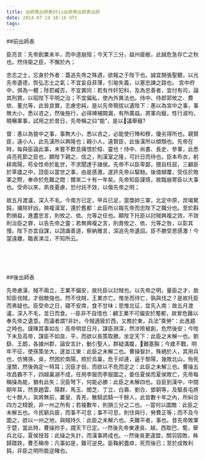 ```yaml
---
title: 出師表出師表Otis出師表出師表出師
date: 2014-07-19 16:16 UTC
tags:
---
```


##前出師表

臣亮言：先帝創業未半，而中道崩殂；今天下三分，益州疲敝，此誠危急存亡之秋也。然侍衛之臣，不懈於內；

忠志之士，忘身於外者：蓋追先帝之殊遇，欲報之于陛下也。誠宜開張聖聽，以光先帝遺德，恢弘志士之氣；不宜妄自菲薄，引喻失義，以塞忠諫之路也。
宮中府中，俱為一體；陟罰臧否，不宜異同：若有作奸犯科，及為忠善者，宜付有司，論其刑賞，以昭陛下平明之治；不宜偏私，使內外異法也。侍中、侍郎郭攸之、費依、董允等，此皆良實，志慮忠純，是以先帝簡拔以遺陛下：愚以為宮中之事，事無大小，悉以咨之，然後施行，必得裨補闕漏，有所廣益。將軍向寵，性行淑均，曉暢軍事，試用之於昔日，先帝稱之曰“能”，是以議舉寵?

督：愚以為營中之事，事無大小，悉以咨之，必能使行陣和穆，優劣得所也。親賢臣，遠小人，此先漢所以興隆也；親小人，遠賢臣，此後漢所以傾頹也。先帝在時，每與臣論此事，未嘗不歎息痛恨於桓、靈也！侍中、尚書、長史、參軍，此悉貞亮死節之臣也，願陛下親之、信之，則漢室之隆，可計日而待也。臣本布衣，躬耕南陽，苟全性命於亂世，不求聞達于諸侯。先帝不以臣卑鄙，猥自枉屈，三顧臣於草廬之中，諮臣以當世之事，由是感激，遂許先帝以驅馳。後值傾覆，受任於敗軍之際，奉命於危難之間：爾來二十有一年矣。先帝知臣謹慎，故臨崩寄臣以大事也。受命以來，夙夜憂慮，恐付託不效，以傷先帝之明；

故五月渡瀘，深入不毛。今南方已定，甲兵已足，當獎帥三軍，北定中原，庶竭駑鈍，攘除奸凶，興複漢室，還於舊都：此臣所以報先帝而忠陛下之職分也。至於斟酌損益，進盡忠言，則攸之、依、允等之任也。願陛下托臣以討賊興複之效，不效則治臣之罪，以告先帝之靈；若無興複之言，則責攸之、依、允等之咎，以彰其慢。陛下亦宜自謀，以諮諏善道，察納雅言，深追先帝遺詔。臣不勝受恩感激！今當遠離，臨表涕泣，不知所云。

　

　

##後出師表

先帝慮漢、賊不兩立，王業不偏安，故托臣以討賊也。以先帝之明，量臣之才，故知臣伐賊，才弱敵強也。然不伐賊，王業亦亡。惟坐而待亡，孰與伐之？是故托臣而弗疑也。臣受命之日，寢不安席，食不甘味；思惟北征，宜先入南：故五月渡瀘，深入不毛，並日而食。--臣非不自惜也：顧王業不可偏安於蜀都，故冒危難以奉先帝之遺意。而議者謂?非計。今賊適疲於西，又務於東，兵法“乘勞”：此進趨之時也。謹陳其事如左：高帝明並日月，謀臣淵深，然涉險被創，危然後安；今陛下未及高帝，謀臣不如良、平，而欲以長策取勝，坐定天下：此臣之未解一也。劉繇、王朗，各據州郡，論安言計，動引聖人，群疑滿腹，難塞胸；今歲不戰，明年不征，使孫策坐大，遂並江東：此臣之未解二也。曹操智計，殊絕於人，其用兵也，仿怫孫、吳，然困於南陽，險於烏巢，危于祁連，逼于黎陽，幾敗北山，殆死潼關，然後偽定一時耳；況臣才弱，而欲以不危而定之：此臣之未解三也。曹操五攻昌霸不下，四越巢湖不成，任用李服而李服圖之，委任夏侯而夏侯敗亡，先帝每稱操為能，猶有此失；況臣弩下，何能必勝：此臣之未解四也。自臣到漢中，中間期年耳，然喪趙雲、陽群、馬玉、閻芝、丁立、白壽、劉合、鄧銅等，及驅長屯將七十餘人，突將無前，叢叟、青羌，散騎武騎一千餘人，此皆數十年之內，所糾合四方之精銳，非一州之所有；若複數年，則損三分之二也。--當何以圖敵：此臣之未解五也。今民窮兵疲，而事不可息；事不可息，則住與行，勞費正等；而不及今圖之，欲以一州之地，與賊持久：此臣之未解六也。夫難平者，事也。昔先帝敗軍于楚，當此時，曹操拊手，謂天下已定。--然後先帝東連吳、越，西取巴、蜀，舉兵北征，夏侯授首：此操之失計，而漢事將成也。--然後吳更違盟，關羽毀敗，秭歸蹉跌，曹丕稱帝：凡事如是，難可逆見。臣鞠躬盡瘁，死而後已；至於成敗利鈍，非臣之明所能逆睹也。